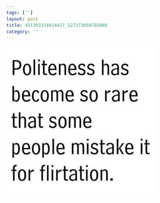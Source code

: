 ```yaml
---
tags: ['']
layout: post
title: 451303254914427_127373650785086
category: ''
---
```

![451303254914427_127373650785086](/uploads/2013-4-14-451303254914427_127373650785086.jpg)
